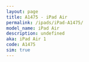 ```yaml
---
layout: page
title: A1475 - iPad Air
permalink: /ipads/iPad-A1475/
model_name: iPad Air
description: undefined
aka: iPad Air 1
code: A1475
sim: true
---
```

